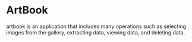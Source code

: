 # ArtBook
artbook is an application that includes many operations such as selecting images from the gallery, extracting data, viewing data, and deleting data.
